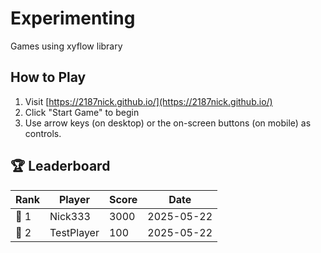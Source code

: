 # Experimenting

Games using xyflow library

## How to Play
1. Visit [https://2187nick.github.io/](https://2187nick.github.io/)
2. Click "Start Game" to begin
3. Use arrow keys (on desktop) or the on-screen buttons (on mobile) as controls.

## 🏆 Leaderboard

| Rank | Player | Score | Date |
|------|--------|-------|------|
| 🥇 1 | Nick333 | 3000 | 2025-05-22 |
| 🥈 2 | TestPlayer | 100 | 2025-05-22 |


